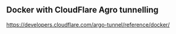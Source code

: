 
## Docker with CloudFlare Agro tunnelling
https://developers.cloudflare.com/argo-tunnel/reference/docker/